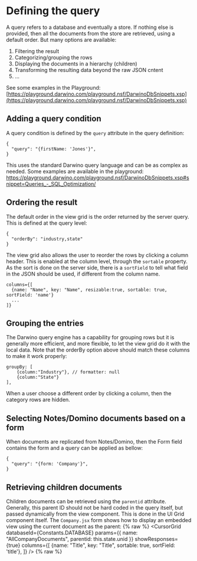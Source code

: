 # Defining the query

A query refers to a database and eventually a store. If nothing else is provided, then all the documents from the store are retrieved, using a default order. But many options are available:

1. Filtering the result
2. Categorizing/grouping the rows
3. Displaying the documents in a hierarchy (children)
4. Transforming the resulting data beyond the raw JSON cntent
5. ...

See some examples in the Playground: 
[https://playground.darwino.com/playground.nsf/DarwinoDbSnippets.xsp](https://playground.darwino.com/playground.nsf/DarwinoDbSnippets.xsp)

## Adding a query condition
A query condition is defined by the `query` attribute in the query definition:

    {
      "query": "{firstName: 'Jones'}",
    }
This uses the standard Darwino query language and can be as complex as needed. Some examples are available in the playground:
https://playground.darwino.com/playground.nsf/DarwinoDbSnippets.xsp#snippet=Queries_-_SQL_Optimization/

## Ordering the result
The default order in the view grid is the order returned by the server query. This is defined at the query level:

    {
      "orderBy": "industry,state"
    }

The view grid also allows the user to reorder the rows by clicking a column header. This is enabled at the column level, through the `sortable` property. As the sort is done on the server side, there is a `sortField` to tell what field in the JSON should be used, if different from the column name.

    columns={[
      {name: "Name", key: "Name", resizable:true, sortable: true, sortField: 'name'}
      ...
    ]}


## Grouping the entries
The Darwino query engine has a capability for grouping rows but it is generally more efficient, and more flexible, to let the view grid do it with the local data. Note that the orderBy option above should match these columns to make it work properly:

    groupBy: [
        {column:"Industry"}, // formatter: null
        {column:"State"}
    ],

When a user choose a different order by clicking a column, then the category rows are hidden.

## Selecting Notes/Domino documents based on a form
When documents are replicated from Notes/Domino, then the Form field contains the form and a query can be applied as bellow:

    {
      "query": "{form: 'Company'}",
    }

## Retrieving children documents
Children documents can be retrieved using the `parentid` attribute. Generally, this parent ID should not be hard coded in the query itself, but passed dynamically from the view component. This is done in the UI Grid component itself. The `Company.jsx` form shows how to display an embedded view using the current document as the parent:
{% raw %}
        <CursorGrid
          databaseId={Constants.DATABASE}
          params={{
            name: "AllCompanyDocuments",
            parentid: this.state.unid
          }}
          showResponses={true}
          columns={[
            {name: "Title", key: "Title", sortable: true, sortField: 'title'},
          ]}
        />
{% raw %}